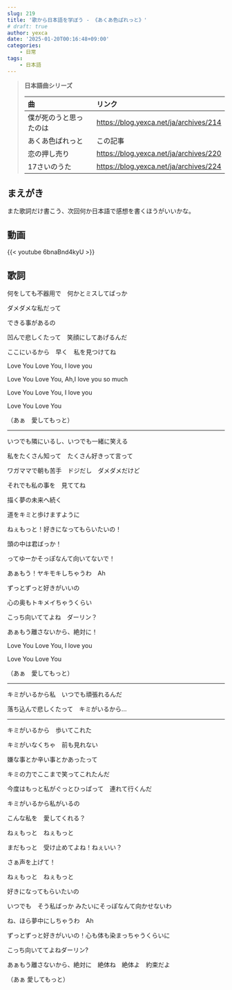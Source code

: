 ```yaml
---
slug: 219
title: '歌から日本語を学ぼう - 《あくあ色ぱれっと》'
# draft: true
author: yexca
date: '2025-01-20T00:16:48+09:00'
categories:
    - 日常
tags:
    - 日本語
---
```


> **日本語曲シリーズ**
>
> | 曲 | リンク |
> |:-- | :-- |
> | 僕が死のうと思ったのは | <https://blog.yexca.net/ja/archives/214> |
> | あくあ色ぱれっと | この記事 |
> | 恋の押し売り | <https://blog.yexca.net/ja/archives/220>  |
> | 17さいのうた | <https://blog.yexca.net/ja/archives/224> |

## まえがき

また歌詞だけ書こう、次回何か日本語で感想を書くほうがいいかな。

## 動画

{{< youtube 6bnaBnd4kyU >}}

## 歌詞

何をしても不器用で　何かとミスしてばっか

ダメダメな私だって

できる事があるの

凹んで悲しくたって　笑顔にしてあげるんだ

ここにいるから　早く　私を見つけてね

Love You Love You, I love you

Love You Love You, Ah,I love you so much

Love You Love You, I love you

Love You Love You

（あぁ　愛してもっと）

---

いつでも隣にいるし、いつでも一緒に笑える

私をたくさん知って　たくさん好きって言って

ワガママで朝も苦手　ドジだし　ダメダメだけど

それでも私の事を　見ててね

描く夢の未来へ続く

道をキミと歩けますように

ねぇもっと！好きになってもらいたいの！

頭の中は君ばっか！

ってゆーかそっぽなんて向いてないで！

あぁもう！ヤキモキしちゃうわ　Ah

ずっとずっと好きがいいの

心の奥もトキメイちゃうくらい

こっち向いててよね　ダーリン？

あぁもう離さないから、絶対に！

Love You Love You, I love you

Love You Love You

（あぁ　愛してもっと）

---

キミがいるから私　いつでも頑張れるんだ

落ち込んで悲しくたって　キミがいるから...

---

キミがいるから　歩いてこれた

キミがいなくちゃ　前も見れない

嫌な事とか辛い事とかあったって

キミの力でここまで笑ってこれたんだ

今度はもっと私がぐっとひっぱって　連れて行くんだ

キミがいるから私がいるの

こんな私を　愛してくれる？

ねぇもっと　ねぇもっと

まだもっと　受け止めてよね！ねぇいい？

さぁ声を上げて！

ねぇもっと　ねぇもっと

好きになってもらいたいの

いつでも　そう私ばっか みたいにそっぽなんて向かせないわ

ね、ほら夢中にしちゃうわ　Ah

ずっとずっと好きがいいの！心も体も染まっちゃうくらいに

こっち向いててよねダーリン?

あぁもう離さないから、絶対に　絶体ね　絶体よ　約束だよ

（あぁ 愛してもっと）
